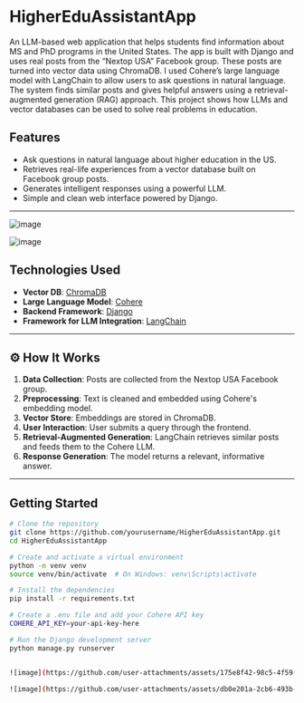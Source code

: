 
# HigherEduAssistantApp

An LLM-based web application that helps students find information about MS and PhD programs in the United States. The app is built with Django and uses real posts from the “Nextop USA” Facebook group. These posts are turned into vector data using ChromaDB. I used Cohere’s large language model with LangChain to allow users to ask questions in natural language. The system finds similar posts and gives helpful answers using a retrieval-augmented generation (RAG) approach. This project shows how LLMs and vector databases can be used to solve real problems in education.

## Features

- Ask questions in natural language about higher education in the US.
- Retrieves real-life experiences from a vector database built on Facebook group posts.
- Generates intelligent responses using a powerful LLM.
- Simple and clean web interface powered by Django.

---

![image](https://github.com/user-attachments/assets/175e8f42-98c5-4f59-b0fd-45e142026b94)

![image](https://github.com/user-attachments/assets/db0e201a-2cb6-493b-af36-dac084e013c0)

## Technologies Used

- **Vector DB**: [ChromaDB](https://www.trychroma.com/)
- **Large Language Model**: [Cohere](https://cohere.com/)
- **Backend Framework**: [Django](https://www.djangoproject.com/)
- **Framework for LLM Integration**: [LangChain](https://www.langchain.com/)

---

## ⚙️ How It Works

1. **Data Collection**: Posts are collected from the Nextop USA Facebook group.
2. **Preprocessing**: Text is cleaned and embedded using Cohere's embedding model.
3. **Vector Store**: Embeddings are stored in ChromaDB.
4. **User Interaction**: User submits a query through the frontend.
5. **Retrieval-Augmented Generation**: LangChain retrieves similar posts and feeds them to the Cohere LLM.
6. **Response Generation**: The model returns a relevant, informative answer.

---

## Getting Started

```bash
# Clone the repository
git clone https://github.com/yourusername/HigherEduAssistantApp.git
cd HigherEduAssistantApp

# Create and activate a virtual environment
python -m venv venv
source venv/bin/activate  # On Windows: venv\Scripts\activate

# Install the dependencies
pip install -r requirements.txt

# Create a .env file and add your Cohere API key
COHERE_API_KEY=your-api-key-here

# Run the Django development server
python manage.py runserver


![image](https://github.com/user-attachments/assets/175e8f42-98c5-4f59-b0fd-45e142026b94)

![image](https://github.com/user-attachments/assets/db0e201a-2cb6-493b-af36-dac084e013c0)

